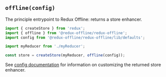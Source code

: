## `offline(config)`

The principle entrypoint to Redux Offline: returns a store enhancer.

```js
import { createStore } from 'redux';
import { offline } from '@redux-offline/redux-offline';
import config from '@redux-offline/redux-offline/lib/defaults';

import myReducer from './myReducer';

const store = createStore(myReducer, offline(config));
```

See [config documentation](api/config) for information on customizing the returned store enhancer.
